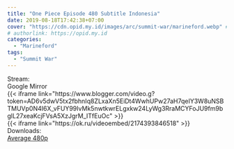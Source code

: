 ```yaml
---
title: "One Piece Episode 480 Subtitle Indonesia"
date: 2019-08-18T17:42:38+07:00
cover: "https://cdn.opid.my.id/images/arc/summit-war/marineford.webp" # Optional, cover
# authorlink: https://opid.my.id
categories:
  - "Marineford"
tags:
  - "Summit War"
---
```

<div class="ui menu violet borderless inverted">
  <div class="header item active">
        Stream:
    </div>
  <a class="active item" data-tab="google">
    <i class="google drive icon"></i> Google
  </a>
  <a class="item nounderline" data-tab="mirror">
    <i class="odnoklassniki icon"></i> Mirror
  </a>
</div>
<div class="ui bottom attached tab segment active" style="border:0 !important;" data-tab="google">
{{< iframe link="https://www.blogger.com/video.g?token=AD6v5dwV5tx2fbhnIq8ZLxaXn5EiDt4WwhUPw27aH7qeIY3W8uNSBTMUVp0N4I6X_vFUY99IvMk5nwtkwrELgxkw24LyWg3RraMCYFoJU9fm9bglL27xeaKcjFVsA5XzJgrM_ITfEuOc" >}}
</div>
<div class="ui bottom attached tab segment" style="border:0 !important;" data-tab="mirror">
{{< iframe link="https://ok.ru/videoembed/2174393846518" >}}
</div>
<div class="ui menu violet borderless inverted">
  <div class="header item active">
        Downloads:
    </div>
  <a class="item nounderline" href="https://ouo.io/tXzSxz" target="_blank" rel="dofollow"><i class="google drive icon"></i>
    Average 480p</a>
</div>